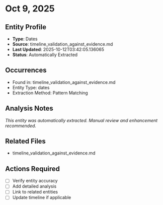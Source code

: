 # Oct 9, 2025

## Entity Profile
- **Type**: Dates
- **Source**: timeline_validation_against_evidence.md
- **Last Updated**: 2025-10-12T03:42:05.136065
- **Status**: Automatically Extracted

## Occurrences
- Found in: timeline_validation_against_evidence.md
- Entity Type: dates
- Extraction Method: Pattern Matching

## Analysis Notes
*This entity was automatically extracted. Manual review and enhancement recommended.*

## Related Files
- timeline_validation_against_evidence.md

## Actions Required
- [ ] Verify entity accuracy
- [ ] Add detailed analysis
- [ ] Link to related entities
- [ ] Update timeline if applicable
